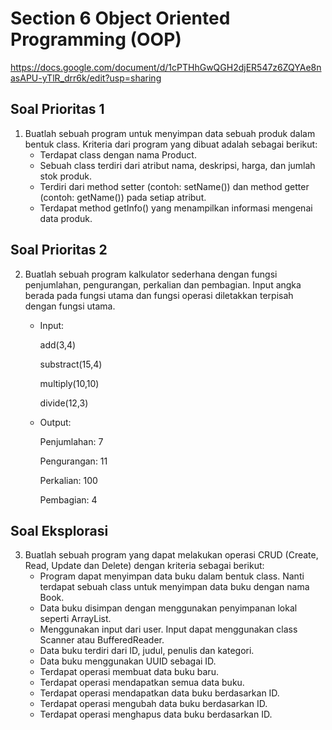 # Section 6 Object Oriented Programming (OOP)

https://docs.google.com/document/d/1cPTHhGwQGH2djER547z6ZQYAe8nasAPU-yTlR_drr6k/edit?usp=sharing

## Soal Prioritas 1

1. Buatlah sebuah program untuk menyimpan data sebuah produk dalam bentuk class. Kriteria dari program yang dibuat adalah sebagai berikut: 
   - Terdapat class dengan nama Product.
   - Sebuah class terdiri dari atribut nama, deskripsi, harga, dan jumlah stok produk.
   - Terdiri dari method setter (contoh: setName()) dan method getter (contoh: getName()) pada setiap atribut.
   - Terdapat method getInfo() yang menampilkan informasi mengenai data produk.

## Soal Prioritas 2

2. Buatlah sebuah program kalkulator sederhana dengan fungsi penjumlahan, pengurangan, perkalian dan pembagian. Input angka berada pada fungsi utama dan      fungsi operasi diletakkan terpisah dengan fungsi utama.
   
   - Input: 
     
     add(3,4)
     
     substract(15,4)
     
     multiply(10,10)
     
     divide(12,3)
     
   - Output:
     
     Penjumlahan: 7
     
     Pengurangan: 11
     
     Perkalian: 100
     
     Pembagian: 4

## Soal Eksplorasi

3. Buatlah sebuah program yang dapat melakukan operasi CRUD (Create, Read, Update dan Delete) dengan kriteria sebagai berikut: 
   - Program dapat menyimpan data buku dalam bentuk class. Nanti terdapat sebuah class untuk menyimpan data buku dengan nama Book.
   - Data buku disimpan dengan menggunakan penyimpanan lokal seperti ArrayList.
   - Menggunakan input dari user. Input dapat menggunakan class Scanner atau BufferedReader.
   - Data buku terdiri dari ID, judul, penulis dan kategori.
   - Data buku menggunakan UUID sebagai ID.
   - Terdapat operasi membuat data buku baru.
   - Terdapat operasi mendapatkan semua data buku.
   - Terdapat operasi mendapatkan data buku berdasarkan ID.
   - Terdapat operasi mengubah data buku berdasarkan ID.
   - Terdapat operasi menghapus data buku berdasarkan ID.